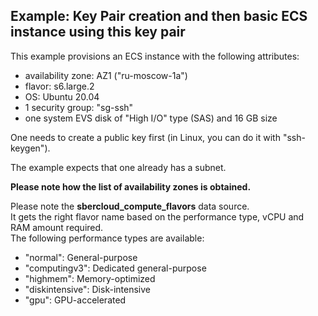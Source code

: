 ## Example: Key Pair creation and then basic ECS instance using this key pair

This example provisions an ECS instance with the following attributes:
- availability zone: AZ1 ("ru-moscow-1a")
- flavor: s6.large.2
- OS: Ubuntu 20.04
- 1 security group: "sg-ssh"
- one system EVS disk of "High I/O" type (SAS) and 16 GB size

One needs to create a public key first (in Linux, you can do it with "ssh-keygen").

The example expects that one already has a subnet.  

**Please note how the list of availability zones is obtained.**

Please note the **sbercloud_compute_flavors** data source.  
It gets the right flavor name based on the performance type, vCPU and RAM amount required.  
The following performance types are available:
- "normal": General-purpose
- "computingv3": Dedicated general-purpose
- "highmem": Memory-optimized
- "diskintensive": Disk-intensive
- "gpu": GPU-accelerated


